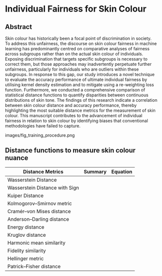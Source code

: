 # Individual Fairness for Skin Colour

## Abstract
Skin colour has historically been a focal point of discrimination in society. To address this unfairness, the discourse on skin colour fairness in machine learning has predominantly centred on comparative analyses of fairness across subgroups rather than on the actual skin colour of individuals. Exposing discrimination that targets specific subgroups is necessary to correct them, but those approaches may inadvertently perpetuate further unfairness, particularly for individuals who are outliers within these subgroups. In response to this gap, our study introduces a novel technique to evaluate the accuracy performance of ultimate individual fairness by utilising kernel density estimation and to mitigate using a re-weighting loss function. Furthermore, we conducted a comprehensive comparison of statistical distance functions to quantify disparities between continuous distributions of skin tone. The findings of this research indicate a correlation between skin colour distance and accuracy performance, thereby highlighting the most suitable distance metrics for the measurement of skin colour. This manuscript contributes to the advancement of individual fairness in relation to skin colour by identifying biases that conventional methodologies have failed to capture.

images/fig_training_procedure.png

## Distance functions to measure skin colour nuance

| Distance Metrics               | Summary | Equation |
|--------------------------------|---------|----------|
| Wasserstein Distance           |         |          |
| Wasserstein Distance with Sign |         |          |
| Kuiper Distance                |         |          |
| Kolmogorov–Smirnov metric      |         |          |
| Cramér–von Mises distance      |         |          |
| Anderson–Darling distance      |         |          |
| Energy distance                |         |          |
| Kruglov distance               |         |          |
| Harmonic mean similarity       |         |          |
| Fidelity similarity            |         |          |
| Hellinger metric               |         |          |
| Patrick–Fisher distance        |         |          |
